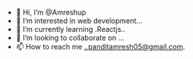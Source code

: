 - 👋 Hi, I’m @Amreshup
- 👀 I’m interested in web development...
- 🌱 I’m currently learning .Reactjs..
- 💞️ I’m looking to collaborate on ...
- 📫 How to reach me ..panditamresh05@gmail.com.

<!---
Amreshup/Amreshup is a ✨ special ✨ repository because its `README.md` (this file) appears on your GitHub profile.
You can click the Preview link to take a look at your changes.
--->
